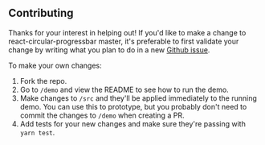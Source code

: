 ## Contributing

Thanks for your interest in helping out! If you'd like to make a change to react-circular-progressbar master, it's preferable to first validate your change by writing what you plan to do in a new [Github issue](https://github.com/kevinsqi/react-circular-progressbar/issues).

To make your own changes:

1. Fork the repo.
2. Go to `/demo` and view the README to see how to run the demo.
3. Make changes to `/src` and they'll be applied immediately to the running demo. You can use this to prototype, but you probably don't need to commit the changes to `/demo` when creating a PR.
4. Add tests for your new changes and make sure they're passing with `yarn test`.
